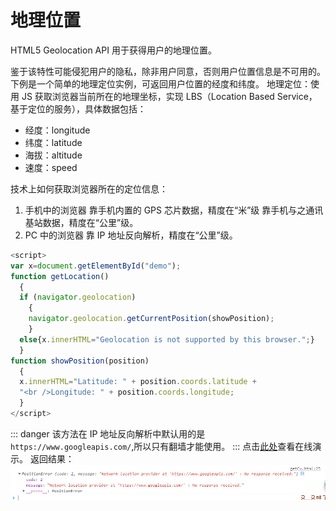# 地理位置

HTML5 Geolocation API 用于获得用户的地理位置。

鉴于该特性可能侵犯用户的隐私，除非用户同意，否则用户位置信息是不可用的。
下例是一个简单的地理定位实例，可返回用户位置的经度和纬度。
地理定位：使用 JS 获取浏览器当前所在的地理坐标，实现 LBS（Location Based Service，基于定位的服务），具体数据包括：

-   经度：longitude
-   纬度：latitude
-   海拔：altitude
-   速度：speed

技术上如何获取浏览器所在的定位信息：

1. 手机中的浏览器
   靠手机内置的 GPS 芯片数据，精度在“米”级
   靠手机与之通讯基站数据，精度在“公里”级。
2. PC 中的浏览器
   靠 IP 地址反向解析，精度在“公里”级。

```js
<script>
var x=document.getElementById("demo");
function getLocation()
  {
  if (navigator.geolocation)
    {
    navigator.geolocation.getCurrentPosition(showPosition);
    }
  else{x.innerHTML="Geolocation is not supported by this browser.";}
  }
function showPosition(position)
  {
  x.innerHTML="Latitude: " + position.coords.latitude +
  "<br />Longitude: " + position.coords.longitude;
  }
</script>
```

::: danger
该方法在 IP 地址反向解析中默认用的是`https://www.googleapis.com/`,所以只有翻墙才能使用。
:::
点击[此处](https://homobulla.site/Technical-tree/code/getCu.html)查看在线演示。
返回结果：
![location](../../asset/locaation.png)
